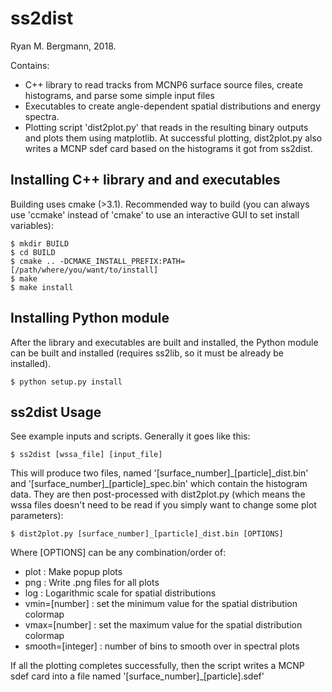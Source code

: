 # ss2dist
Ryan M. Bergmann, 2018.

Contains:
* C++ library to read tracks from MCNP6 surface source files, create histograms, and parse some simple input files
* Executables to create angle-dependent spatial distributions and energy spectra.  
* Plotting script 'dist2plot.py' that reads in the resulting binary outputs and plots them using matplotlib.  At successful plotting, dist2plot.py also writes a MCNP sdef card based on the histograms it got from ss2dist.

## Installing C++ library and and executables

Building uses cmake (>3.1).  Recommended way to build (you can always use 'ccmake' instead of 'cmake' to use an interactive GUI to set install variables):

```
$ mkdir BUILD
$ cd BUILD
$ cmake .. -DCMAKE_INSTALL_PREFIX:PATH=[/path/where/you/want/to/install]
$ make
$ make install
```

## Installing Python module

After the library and executables are built and installed, the Python module can be built and installed (requires ss2lib, so it must be already be installed).

```
$ python setup.py install
```


## ss2dist Usage

See example inputs and scripts.  Generally it goes like this:

```
$ ss2dist [wssa_file] [input_file]
```

This will produce two files, named '[surface_number]\_[particle]\_dist.bin' and '[surface_number]\_[particle]\_spec.bin' which contain the histogram data.  They are then post-processed with dist2plot.py (which means the wssa files doesn't need to be read if you simply want to change some plot parameters):

```
$ dist2plot.py [surface_number]_[particle]_dist.bin [OPTIONS]
```

Where [OPTIONS] can be any combination/order of:
* plot : Make popup plots
* png  : Write .png files for all plots
* log  : Logarithmic scale for spatial distributions
* vmin=[number] : set the minimum value for the spatial distribution colormap
* vmax=[number] : set the maximum value for the spatial distribution colormap
* smooth=[integer] : number of bins to smooth over in spectral plots

If all the plotting completes successfully, then the script writes a MCNP sdef card into a file named '[surface_number]\_[particle].sdef'
